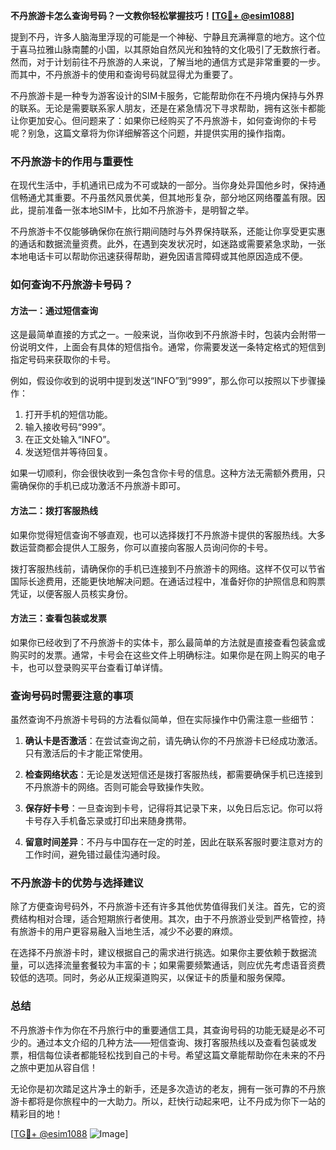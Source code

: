 **不丹旅游卡怎么查询号码？一文教你轻松掌握技巧！[[TG💪+ @esim1088](https://t.me/s/esim1088)]**

提到不丹，许多人脑海里浮现的可能是一个神秘、宁静且充满禅意的地方。这个位于喜马拉雅山脉南麓的小国，以其原始自然风光和独特的文化吸引了无数旅行者。然而，对于计划前往不丹旅游的人来说，了解当地的通信方式是非常重要的一步。而其中，不丹旅游卡的使用和查询号码就显得尤为重要了。

不丹旅游卡是一种专为游客设计的SIM卡服务，它能帮助你在不丹境内保持与外界的联系。无论是需要联系家人朋友，还是在紧急情况下寻求帮助，拥有这张卡都能让你更加安心。但问题来了：如果你已经购买了不丹旅游卡，如何查询你的卡号呢？别急，这篇文章将为你详细解答这个问题，并提供实用的操作指南。

### 不丹旅游卡的作用与重要性

在现代生活中，手机通讯已成为不可或缺的一部分。当你身处异国他乡时，保持通信畅通尤其重要。不丹虽然风景优美，但其地形复杂，部分地区网络覆盖有限。因此，提前准备一张本地SIM卡，比如不丹旅游卡，是明智之举。

不丹旅游卡不仅能够确保你在旅行期间随时与外界保持联系，还能让你享受更实惠的通话和数据流量资费。此外，在遇到突发状况时，如迷路或需要紧急求助，一张本地电话卡可以帮助你迅速获得帮助，避免因语言障碍或其他原因造成不便。

### 如何查询不丹旅游卡号码？

#### 方法一：通过短信查询
这是最简单直接的方式之一。一般来说，当你收到不丹旅游卡时，包装内会附带一份说明文件，上面会有具体的短信指令。通常，你需要发送一条特定格式的短信到指定号码来获取你的卡号。

例如，假设你收到的说明中提到发送“INFO”到“999”，那么你可以按照以下步骤操作：
1. 打开手机的短信功能。
2. 输入接收号码“999”。
3. 在正文处输入“INFO”。
4. 发送短信并等待回复。

如果一切顺利，你会很快收到一条包含你卡号的信息。这种方法无需额外费用，只需确保你的手机已成功激活不丹旅游卡即可。

#### 方法二：拨打客服热线
如果你觉得短信查询不够直观，也可以选择拨打不丹旅游卡提供的客服热线。大多数运营商都会提供人工服务，你可以直接向客服人员询问你的卡号。

拨打客服热线前，请确保你的手机已连接到不丹旅游卡的网络。这样不仅可以节省国际长途费用，还能更快地解决问题。在通话过程中，准备好你的护照信息和购票凭证，以便客服人员核实身份。

#### 方法三：查看包装或发票
如果你已经收到了不丹旅游卡的实体卡，那么最简单的方法就是直接查看包装盒或购买时的发票。通常，卡号会在这些文件上明确标注。如果你是在网上购买的电子卡，也可以登录购买平台查看订单详情。

### 查询号码时需要注意的事项

虽然查询不丹旅游卡号码的方法看似简单，但在实际操作中仍需注意一些细节：

1. **确认卡是否激活**：在尝试查询之前，请先确认你的不丹旅游卡已经成功激活。只有激活后的卡才能正常使用。
   
2. **检查网络状态**：无论是发送短信还是拨打客服热线，都需要确保手机已连接到不丹旅游卡的网络。否则可能会导致操作失败。

3. **保存好卡号**：一旦查询到卡号，记得将其记录下来，以免日后忘记。你可以将卡号存入手机备忘录或打印出来随身携带。

4. **留意时间差异**：不丹与中国存在一定的时差，因此在联系客服时要注意对方的工作时间，避免错过最佳沟通时段。

### 不丹旅游卡的优势与选择建议

除了方便查询号码外，不丹旅游卡还有许多其他优势值得我们关注。首先，它的资费结构相对合理，适合短期旅行者使用。其次，由于不丹旅游业受到严格管控，持有旅游卡的用户更容易融入当地生活，减少不必要的麻烦。

在选择不丹旅游卡时，建议根据自己的需求进行挑选。如果你主要依赖于数据流量，可以选择流量套餐较为丰富的卡；如果需要频繁通话，则应优先考虑语音资费较低的选项。同时，务必从正规渠道购买，以保证卡的质量和服务保障。

### 总结

不丹旅游卡作为你在不丹旅行中的重要通信工具，其查询号码的功能无疑是必不可少的。通过本文介绍的几种方法——短信查询、拨打客服热线以及查看包装或发票，相信每位读者都能轻松找到自己的卡号。希望这篇文章能帮助你在未来的不丹之旅中更加从容自信！

无论你是初次踏足这片净土的新手，还是多次造访的老友，拥有一张可靠的不丹旅游卡都将是你旅程中的一大助力。所以，赶快行动起来吧，让不丹成为你下一站的精彩目的地！

[[TG💪+ @esim1088](https://t.me/s/esim1088) ![Image](https://i.postimg.cc/4NQfJmqS/Snipaste-2025-05-13-00-14-12.png)]